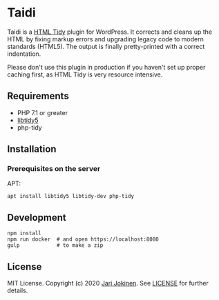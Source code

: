 # Taidi

Taidi is a [HTML Tidy](http://www.html-tidy.org/) plugin for WordPress. It
corrects and cleans up the HTML by fixing markup errors and upgrading legacy
code to modern standards (HTML5).  The output is finally pretty-printed with a
correct indentation.

Please don't use this plugin in production if you haven't set up proper caching
first, as HTML Tidy is very resource intensive.

## Requirements

* PHP 7.1 or greater
* [libtidy5](https://github.com/htacg/tidy-html5)
* php-tidy

## Installation

### Prerequisites on the server

APT:

    apt install libtidy5 libtidy-dev php-tidy

## Development

    npm install
    npm run docker  # and open https://localhost:8080
    gulp            # to make a zip

## License

MIT License. Copyright (c) 2020 [Jari Jokinen](https://jarijokinen.com). See
[LICENSE](https://github.com/jarijokinen/taidi/blob/master/LICENSE.txt)
for further details.
